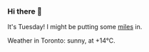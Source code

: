 ### Hi there :wave:

It's Tuesday! I might be putting some [miles](https://www.strava.com/athletes/889963) in.

Weather in Toronto: sunny, at +14°C.
